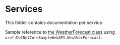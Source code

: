 # Services

This folder contains documentation per service.

Sample reference to [the WeatherForecast class](xref:DotNetCoreSampleWebAPI.WeatherForecast) using `xref:DotNetCoreSampleWebAPI.WeatherForecast`.
